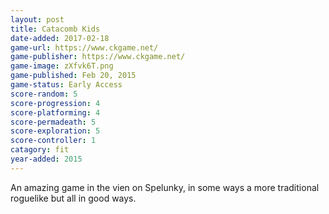 ```yaml
---
layout: post
title: Catacomb Kids
date-added: 2017-02-18
game-url: https://www.ckgame.net/
game-publisher: https://www.ckgame.net/
game-image: zXfvk6T.png
game-published: Feb 20, 2015
game-status: Early Access
score-random: 5
score-progression: 4
score-platforming: 4
score-permadeath: 5
score-exploration: 5
score-controller: 1
catagory: fit
year-added: 2015
---
```


An amazing game in the vien on Spelunky, in some ways a more traditional roguelike but all in good ways.
